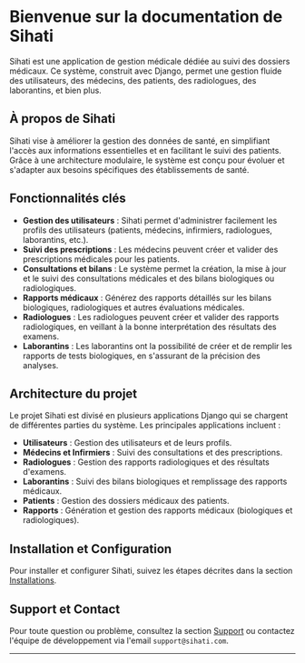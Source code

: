 # Bienvenue sur la documentation de Sihati

Sihati est une application de gestion médicale dédiée au suivi des dossiers médicaux. Ce système, construit avec Django, permet une gestion fluide des utilisateurs, des médecins, des patients, des radiologues, des laborantins, et bien plus.

## À propos de Sihati

Sihati vise à améliorer la gestion des données de santé, en simplifiant l'accès aux informations essentielles et en facilitant le suivi des patients. Grâce à une architecture modulaire, le système est conçu pour évoluer et s'adapter aux besoins spécifiques des établissements de santé.

## Fonctionnalités clés

- **Gestion des utilisateurs** : Sihati permet d'administrer facilement les profils des utilisateurs (patients, médecins, infirmiers, radiologues, laborantins, etc.).
- **Suivi des prescriptions** : Les médecins peuvent créer et valider des prescriptions médicales pour les patients.
- **Consultations et bilans** : Le système permet la création, la mise à jour et le suivi des consultations médicales et des bilans biologiques ou radiologiques.
- **Rapports médicaux** : Générez des rapports détaillés sur les bilans biologiques, radiologiques et autres évaluations médicales.
- **Radiologues** : Les radiologues peuvent créer et valider des rapports radiologiques, en veillant à la bonne interprétation des résultats des examens.
- **Laborantins** : Les laborantins ont la possibilité de créer et de remplir les rapports de tests biologiques, en s'assurant de la précision des analyses.

## Architecture du projet

Le projet Sihati est divisé en plusieurs applications Django qui se chargent de différentes parties du système. Les principales applications incluent :

- **Utilisateurs** : Gestion des utilisateurs et de leurs profils.
- **Médecins et Infirmiers** : Suivi des consultations et des prescriptions.
- **Radiologues** : Gestion des rapports radiologiques et des résultats d'examens.
- **Laborantins** : Suivi des bilans biologiques et remplissage des rapports médicaux.
- **Patients** : Gestion des dossiers médicaux des patients.
- **Rapports** : Génération et gestion des rapports médicaux (biologiques et radiologiques).

## Installation et Configuration

Pour installer et configurer Sihati, suivez les étapes décrites dans la section [Installations](installations.md).



## Support et Contact

Pour toute question ou problème, consultez la section [Support](support.md) ou contactez l'équipe de développement via l'email `support@sihati.com`.

---


